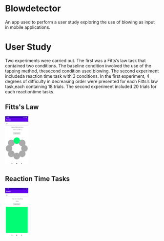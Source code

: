 # Blowdetector
An app used to perform a user study exploring the use of blowing as input in mobile applications.

# User Study
Two experiments were carried out.  The first was a Fitts’s law task that contained two conditions.  The baseline condition involved the use of the tapping method, thesecond condition used blowing.  The second experiment includeda reaction time task with 3 conditions.  In the first experiment, 4 degrees of difficulty in decreasing order were presented for each Fitts’s law task,each containing 18 trials.  The second experiment included 20 trials for each reactiontime tasks.

## Fitts's Law
<img src="https://github.com/JavierJaquez/blowdetector/blob/main/fitt-law-screenshot.jpg" width="15%" height="15%">

## Reaction Time Tasks

<img src="https://github.com/JavierJaquez/blowdetector/blob/main/reaction-time-screenshot.jpg" width="15%" height="15%">



